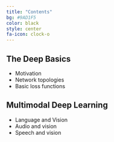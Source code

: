 ```yaml
---
title: "Contents"
bg: #9AD1F5
color: black
style: center
fa-icon: clock-o
---
```


## The Deep Basics

- Motivation 
- Network topologies
- Basic loss functions 

## Multimodal Deep Learning

- Language and Vision 
- Audio and vision
- Speech and vision 
